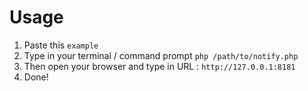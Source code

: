# Usage

1. Paste this `example`
2. Type in your terminal / command prompt `php /path/to/notify.php`
3. Then open your browser and type in URL : `http://127.0.0.1:8181`
4. Done!